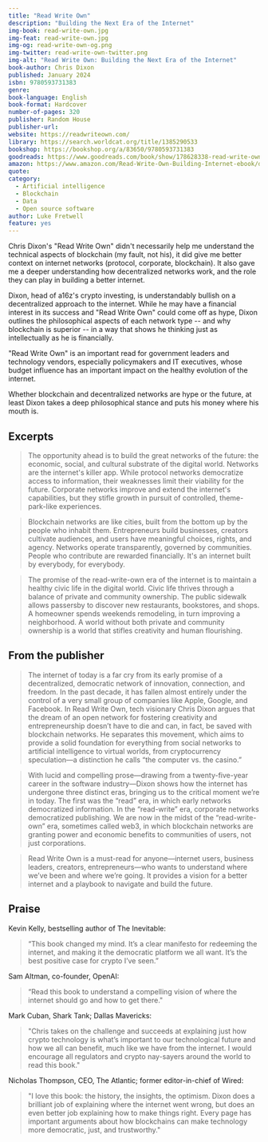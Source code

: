 ```yaml
---
title: "Read Write Own"
description: "Building the Next Era of the Internet"
img-book: read-write-own.jpg
img-feat: read-write-own.jpg
img-og: read-write-own-og.png
img-twitter: read-write-own-twitter.png
img-alt: "Read Write Own: Building the Next Era of the Internet"
book-author: Chris Dixon
published: January 2024
isbn: 9780593731383
genre: 
book-language: English
book-format: Hardcover
number-of-pages: 320
publisher: Random House
publisher-url: 
website: https://readwriteown.com/
library: https://search.worldcat.org/title/1385290533
bookshop: https://bookshop.org/a/83650/9780593731383
goodreads: https://www.goodreads.com/book/show/178628338-read-write-own
amazon: https://www.amazon.com/Read-Write-Own-Building-Internet-ebook/dp/B0C8FNFV38/ref=sr_1_1?crid=1VIYFU4X9N2Y3&dib=eyJ2IjoiMSJ9.790qWibBukJsvzFI2vdwzIpk-Nt5peYq7Y5vVxJpWD4-lhDTd325EofSiys8Ou9WO3_XKKfOiDaDHQNvCLgSmI9BlS11z_bmD7O6bBsOUZOFn3qsnjC2121g8LZ8DIjMGtaD_xY4Y4EoXGPpX4i34DM_KHmWnX7d3ZXipNnJA0PC_w88v66hQ3g4KxSy5OVZU6f-PWnYHwQPDak2AqpeqDXACXuxSbiTORxjbYPEIGc.fzOUDTZfIMGUYQQQd7YVk8Tw4XRRMWXN8BOSAOdNJe0&dib_tag=se&keywords=Read+Write+Own&qid=1719594995&sprefix=read+write+own%2Caps%2C129&sr=8-1
quote: 
category:
  - Artificial intelligence
  - Blockchain
  - Data
  - Open source software
author: Luke Fretwell
feature: yes
---
```


Chris Dixon's "Read Write Own" didn't necessarily help me understand the technical aspects of blockchain (my fault, not his), it did give me better context on internet networks (protocol, corporate, blockchain). It also gave me a deeper understanding how decentralized networks work, and the role they can play in building a better internet.

Dixon, head of a16z's crypto investing, is understandably bullish on a decentralized approach to the internet. While he may have a financial interest in its success and "Read Write Own" could come off as hype, Dixon outlines the philosophical aspects of each network type -- and why blockchain is superior -- in a way that shows he thinking just as intellectually as he is financially.

"Read Write Own" is an important read for government leaders and technology vendors, especially policymakers and IT executives, whose budget influence has an important impact on the healthy evolution of the internet.

Whether blockchain and decentralized networks are hype or the future, at least Dixon takes a deep philosophical stance and puts his money where his mouth is.

## Excerpts

> The opportunity ahead is to build the great networks of the future: the economic, social, and cultural substrate of the digital world. Networks are the internet's killer app. While protocol networks democratize access to information, their weaknesses limit their viability for the future. Corporate networks improve and extend the internet's capabilities, but they stifle growth in pursuit of controlled, theme-park-like experiences.

> Blockchain networks are like cities, built from the bottom up by the people who inhabit them. Entrepreneurs build businesses, creators cultivate audiences, and users have meaningful choices, rights, and agency. Networks operate transparently, governed by communities. People who contribute are rewarded financially. It's an internet built by everybody, for everybody.

> The promise of the read-write-own era of the internet is to maintain a healthy civic life in the digital world. Civic life thrives through a balance of private and community ownership. The public sidewalk allows passersby to discover new restaurants, bookstores, and shops. A homeowner spends weekends remodeling, in turn improving a neighborhood. A world without both private and community ownership is a world that stifles creativity and human flourishing.

## From the publisher

> The internet of today is a far cry from its early promise of a decentralized, democratic network of innovation, connection, and freedom. In the past decade, it has fallen almost entirely under the control of a very small group of companies like Apple, Google, and Facebook. In Read Write Own, tech visionary Chris Dixon argues that the dream of an open network for fostering creativity and entrepreneurship doesn’t have to die and can, in fact, be saved with blockchain networks. He separates this movement, which aims to provide a solid foundation for everything from social networks to artificial intelligence to virtual worlds, from cryptocurrency speculation—a distinction he calls “the computer vs. the casino.”
 
> With lucid and compelling prose—drawing from a twenty-five-year career in the software industry—Dixon shows how the internet has undergone three distinct eras, bringing us to the critical moment we’re in today. The first was the “read” era, in which early networks democratized information. In the “read-write” era, corporate networks democratized publishing. We are now in the midst of the “read-write-own” era, sometimes called web3, in which blockchain networks are granting power and economic benefits to communities of users, not just corporations.
 
> Read Write Own is a must-read for anyone—internet users, business leaders, creators, entrepreneurs—who wants to understand where we’ve been and where we’re going. It provides a vision for a better internet and a playbook to navigate and build the future.

## Praise

Kevin Kelly, bestselling author of The Inevitable:

> “This book changed my mind. It’s a clear manifesto for redeeming the internet, and making it the democratic platform we all want. It’s the best positive case for crypto I’ve seen.”

Sam Altman, co-founder, OpenAI:

> “Read this book to understand a compelling vision of where the internet should go and how to get there."

Mark Cuban, Shark Tank; Dallas Mavericks:

> "Chris takes on the challenge and succeeds at explaining just how crypto technology is what’s important to our technological future and how we all can benefit, much like we have from the internet. I would encourage all regulators and crypto nay-sayers around the world to read this book."

Nicholas Thompson, CEO, The Atlantic; former editor-in-chief of Wired:

> "I love this book: the history, the insights, the optimism. Dixon does a brilliant job of explaining where the internet went wrong, but does an even better job explaining how to make things right. Every page has important arguments about how blockchains can make technology more democratic, just, and trustworthy."